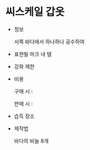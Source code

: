 # 씨스케일 갑옷

- 정보
    
    서쪽 바다에서 하나하나 공수하여 
    
- 표현될 마크 내 템
- 강화 제한
- 비용
    
    구매 시 : 
    
    판매 시 : 
    
- 습득 장소
- 제작법
    
    바다의 비늘 8개